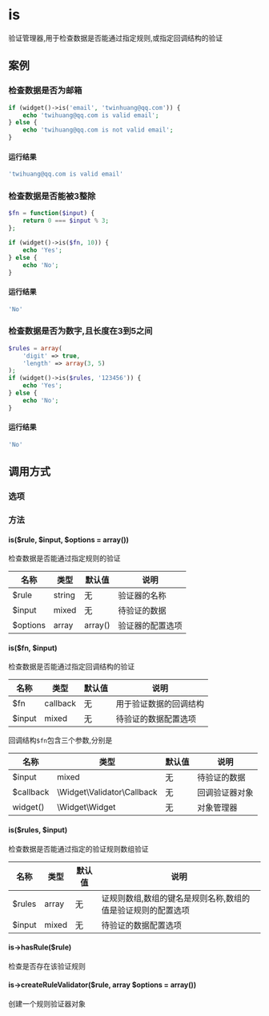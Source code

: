 is
==

验证管理器,用于检查数据是否能通过指定规则,或指定回调结构的验证

案例
----

### 检查数据是否为邮箱
```php
if (widget()->is('email', 'twinhuang@qq.com')) {
    echo 'twihuang@qq.com is valid email';
} else {
    echo 'twihuang@qq.com is not valid email';
}
```

#### 运行结果
```php
'twihuang@qq.com is valid email'
```

### 检查数据是否能被3整除
```php
$fn = function($input) {
    return 0 === $input % 3;
};

if (widget()->is($fn, 10)) {
    echo 'Yes';
} else {
    echo 'No';
}
```

#### 运行结果
```php
'No'
```

### 检查数据是否为数字,且长度在3到5之间
```php
$rules = array(
    'digit' => true,
    'length' => array(3, 5)
);
if (widget()->is($rules, '123456')) {
    echo 'Yes';
} else {
    echo 'No';
}
```

#### 运行结果
```php
'No'
```

调用方式
--------

### 选项

### 方法

#### is($rule, $input, $options = array())
检查数据是否能通过指定规则的验证

名称       | 类型     | 默认值   | 说明
-----------|----------|----------|------
$rule      | string   | 无       | 验证器的名称
$input     | mixed    | 无       | 待验证的数据
$options   | array    | array()  | 验证器的配置选项

#### is($fn, $input)
检查数据是否能通过指定回调结构的验证

名称       | 类型     | 默认值   | 说明
-----------|----------|----------|------
$fn        | callback | 无       | 用于验证数据的回调结构
$input     | mixed    | 无       | 待验证的数据配置选项

回调结构`$fn`包含三个参数,分别是

名称       | 类型                       | 默认值   | 说明
-----------|----------------------------|----------|------
$input     | mixed                      | 无       | 待验证的数据
$callback  | \Widget\Validator\Callback | 无       | 回调验证器对象
widget()    | \Widget\Widget             | 无       | 对象管理器


#### is($rules, $input)
检查数据是否能通过指定的验证规则数组验证

名称       | 类型     | 默认值   | 说明
-----------|----------|----------|------
$rules     | array    | 无       | 证规则数组,数组的键名是规则名称,数组的值是验证规则的配置选项
$input     | mixed    | 无       | 待验证的数据配置选项

#### is->hasRule($rule)
检查是否存在该验证规则

#### is->createRuleValidator($rule, array $options = array())
创建一个规则验证器对象

